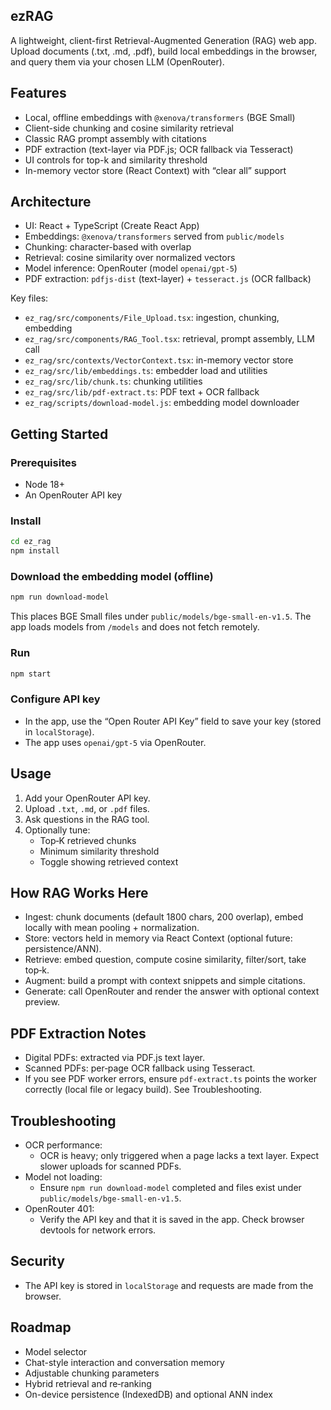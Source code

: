 ## ezRAG

A lightweight, client-first Retrieval-Augmented Generation (RAG) web app. Upload documents (.txt, .md, .pdf), build local embeddings in the browser, and query them via your chosen LLM (OpenRouter).

## Features
- Local, offline embeddings with `@xenova/transformers` (BGE Small)
- Client-side chunking and cosine similarity retrieval
- Classic RAG prompt assembly with citations
- PDF extraction (text-layer via PDF.js; OCR fallback via Tesseract)
- UI controls for top-k and similarity threshold
- In-memory vector store (React Context) with “clear all” support

## Architecture
- UI: React + TypeScript (Create React App)
- Embeddings: `@xenova/transformers` served from `public/models`
- Chunking: character-based with overlap
- Retrieval: cosine similarity over normalized vectors
- Model inference: OpenRouter (model `openai/gpt-5`)
- PDF extraction: `pdfjs-dist` (text-layer) + `tesseract.js` (OCR fallback)

Key files:
- `ez_rag/src/components/File_Upload.tsx`: ingestion, chunking, embedding
- `ez_rag/src/components/RAG_Tool.tsx`: retrieval, prompt assembly, LLM call
- `ez_rag/src/contexts/VectorContext.tsx`: in-memory vector store
- `ez_rag/src/lib/embeddings.ts`: embedder load and utilities
- `ez_rag/src/lib/chunk.ts`: chunking utilities
- `ez_rag/src/lib/pdf-extract.ts`: PDF text + OCR fallback
- `ez_rag/scripts/download-model.js`: embedding model downloader

## Getting Started

### Prerequisites
- Node 18+
- An OpenRouter API key

### Install
```bash
cd ez_rag
npm install
```

### Download the embedding model (offline)
```bash
npm run download-model
```
This places BGE Small files under `public/models/bge-small-en-v1.5`. The app loads models from `/models` and does not fetch remotely.

### Run
```bash
npm start
```

### Configure API key
- In the app, use the “Open Router API Key” field to save your key (stored in `localStorage`).
- The app uses `openai/gpt-5` via OpenRouter.

## Usage
1. Add your OpenRouter API key.
2. Upload `.txt`, `.md`, or `.pdf` files.
3. Ask questions in the RAG tool.
4. Optionally tune:
   - Top‑K retrieved chunks
   - Minimum similarity threshold
   - Toggle showing retrieved context

## How RAG Works Here
- Ingest: chunk documents (default 1800 chars, 200 overlap), embed locally with mean pooling + normalization.
- Store: vectors held in memory via React Context (optional future: persistence/ANN).
- Retrieve: embed question, compute cosine similarity, filter/sort, take top‑k.
- Augment: build a prompt with context snippets and simple citations.
- Generate: call OpenRouter and render the answer with optional context preview.

## PDF Extraction Notes
- Digital PDFs: extracted via PDF.js text layer.
- Scanned PDFs: per‑page OCR fallback using Tesseract.
- If you see PDF worker errors, ensure `pdf-extract.ts` points the worker correctly (local file or legacy build). See Troubleshooting.

## Troubleshooting
- OCR performance:
  - OCR is heavy; only triggered when a page lacks a text layer. Expect slower uploads for scanned PDFs.
- Model not loading:
  - Ensure `npm run download-model` completed and files exist under `public/models/bge-small-en-v1.5`.
- OpenRouter 401:
  - Verify the API key and that it is saved in the app. Check browser devtools for network errors.

## Security
- The API key is stored in `localStorage` and requests are made from the browser.

## Roadmap
- Model selector
- Chat-style interaction and conversation memory
- Adjustable chunking parameters
- Hybrid retrieval and re‑ranking
- On-device persistence (IndexedDB) and optional ANN index
